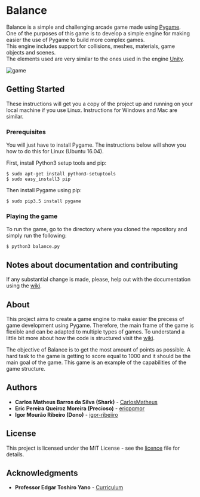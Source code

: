 # Balance

Balance is a simple and challenging arcade game made using [Pygame](https://www.pygame.org/).  
One of the purposes of this game is to develop a simple engine for making easier the use of Pygame to build more complex games.  
This engine includes support for collisions, meshes, materials, game objects and scenes.  
The elements used are very similar to the ones used in the engine [Unity](https://unity3d.com/ "Unity Official Website").


![game](https://media.giphy.com/media/3b4FzCPzw4MI3KIFcN/giphy.gif)


## Getting Started

These instructions will get you a copy of the project up and running on your local machine if you use Linux. 
Instructions for Windows and Mac are similar.

### Prerequisites

You will just have to install Pygame. The instructions below will show you how to do this for Linux (Ubuntu 16.04).

First, install Python3 setup tools and pip:

```
$ sudo apt-get install python3-setuptools
$ sudo easy_install3 pip
```

Then install Pygame using pip:

```
$ sudo pip3.5 install pygame
```

### Playing the game

To run the game, go to the directory where you cloned the repository and simply run the following:

```
$ python3 balance.py
```

## Notes about documentation and contributing

If any substantial change is made, please, help out with the documentation using the [wiki](https://github.com/CarlosMatheus/Balance/wiki).

## About

This project aims to create a game engine to make easier the precess of game development using Pygame. Therefore, the main frame of the game is flexible and can be adapted to multiple types of games.
To understand a little bit more about how the code is structured visit the [wiki](https://github.com/CarlosMatheus/Balance/wiki).

The objective of Balance is to get the most amount of points as possible. A hard task to the game is getting to score equal to 1000 and it should be the main goal of the game.
This game is an example of the capabilities of the game structure.

## Authors

* **Carlos Matheus Barros da Silva (Shark)** - [CarlosMatheus](https://github.com/CarlosMatheus)
* **Eric Pereira Queiroz Moreira (Precioso)** - [ericpqmor](https://github.com/ericpqmor)
* **Igor Mourão Ribeiro (Dono)** - [igor-ribeiiro](https://github.com/igor-ribeiiro)

## License

This project is licensed under the MIT License - see the [licence](LICENCE.md) file for details.

## Acknowledgments

* **Professor Edgar Toshiro Yano** - [Curriculum](http://buscatextual.cnpq.br/buscatextual/visualizacv.do?id=K4798593T1&idiomaExibicao=2)



